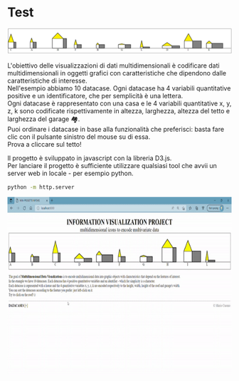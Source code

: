 # Test
<div align="center">
  <img src="https://github.com/mariocuomo/InfoVis/blob/main/progetto1/imgs/casette.png">
</div>

L'obiettivo delle visualizzazioni di dati multidimensionali è codificare dati multidimensionali in oggetti grafici con caratteristiche che dipendono dalle caratteristiche di interesse.<br>
Nell'esempio abbiamo 10 datacase. Ogni datacase ha 4 variabili quantitative positive e un identificatore, che per semplicità è una lettera.<br>
Ogni datacase è rappresentato con una casa e le 4 variabili quantitative x, y, z, k sono codificate rispettivamente in altezza, larghezza, altezza del tetto e larghezza del garage :houses:.<br>
Puoi ordinare i datacase in base alla funzionalità che preferisci: basta fare clic con il pulsante sinistro del mouse su di essa.<br>
Prova a cliccare sul tetto!<br>

Il progetto è sviluppato in javascript con la libreria D3.js.<br>
Per lanciare il progetto è sufficiente utilizzare qualsiasi tool che avvii un server web in locale - per esempio python.

``` Bash
python -m http.server
```

<div align="center">
  <img src="https://github.com/mariocuomo/InfoVis/blob/main/progetto1/imgs/casette-in-movimento.gif" width="725" height="400" />
</div>
